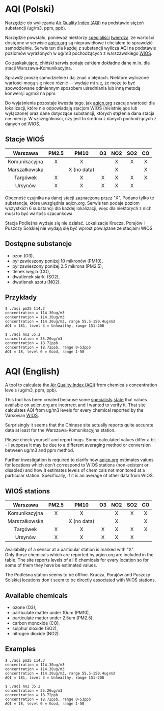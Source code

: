 # AQI (Polski)

Narzędzie do wyliczania [Air Quality Index (AQI)][1] na podstawie stężeń 
substancji (ug/m3, ppm, ppb).

Narzędzie powstało, ponieważ niektórzy [specjaliści][5] [twierdzą][2], 
że wartości dostępne w serwisie [aqicn.org][3] są nieprawidłowe 
i chciałem to sprawdzić samodzielnie. Serwis ten dla każdej z substancji 
wylicza AQI na podstawie poziomów wyrażonych w ug/m3 pochodzących 
z warszawskiego [WIOŚ][4].

Co zaskakujące, chiński serwis podaje całkiem dokładne dane m.in. dla 
stacji Warszawa-Komunikacyjna.

Sprawdź proszę samodzielnie i daj znać o błędach. Niektóre wyliczone 
wartości mogą się nieco różnić -- wydaje mi się, że może to być 
spowodowane odmiennym sposobem uśredniania lub inną metodą konwersji 
ug/m3 na ppm.

Do wyjaśnienia pozostaje kwestia tego, jak [aqicn.org][3] szacuje 
wartości dla lokalizacji, które nie odpowiadają stacjom WIOŚ 
(nieistniejące lub wyłączone) oraz dane dotyczące substancji, których
stężenia dana stacja nie mierzy. W szczególności, czy jest to średnia 
z danych pochodzących z danych od WIOŚ.

## Stacje WIOŚ

|    Warszawa   | PM2.5 |     PM10    | O3 | NO2 | SO2 | CO |
|:-------------:|:-----:|:-----------:|:--:|:---:|:---:|:--:|
| Komunikacyjna |   X   |      X      |    |  X  |  X  |  X |
| Marszałkowska |       | X (no data) |    |  X  |     |  X |
| Targówek      |   X   |      X      |  X |  X  |  X  |  X |
| Ursynów       |   X   |      X      |  X |  X  |  X  |    |

Obecność czujnika na danej stacji zaznaczona przez "X". Podano tylko te 
substancje, które uwzględnia aqicn.org. Serwis ten podaje poziom 
wszystkich 6 substancji dla każdej lokalizacji, więc dla niektórych 
z nich musi to być wartość szacunkowa.

Stacja Podleśna wydaje się nie działać. Lokalizacje Krucza, Porajów 
i Puszczy Solskiej nie wydają się być wprost powiązane ze stacjami WIOŚ.

## Dostępne substancje

* ozon (O3),
* pył zawieszony poniżej 10 mikronów (PM10),
* pył zawieszony poniżej 2.5 mikrona (PM2.5),
* tlenek węgla (CO),
* dwutlenek siarki (SO2),
* dwutlenek azotu (NO2).

## Przykłady

```
$ ./aqi pm25 114.3
concentration = 114.30ug/m3
concentration = 114.30ug/m3
concentration = 114.30ug/m3, range 55.5-150.4ug/m3
AQI = 181, level 3 = Unhealthy, range 151-200

$ ./aqi no2 35.2
concentration = 35.20ug/m3
concentration = 18.72ppb
concentration = 18.72ppb, range 0-53ppb
AQI = 18, level 0 = Good, range 1-50

```

# AQI (English)

A tool to calculate the [Air Quality Index (AQI)][1] from chemicals 
concentration levels (ug/m3, ppm, ppb).

This tool has been created because some [specialists][5] [state][2] that 
values available on [aqicn.org][3] are incorrect and I wanted to verify 
it. That site calculates AQI from ug/m3 levels for every chemical 
reported by the Varsovian [WIOŚ][4].

Surprisingly it seems that the Chinese site actually reports quite 
accurate data at least for the Warszawa-Komunikacyjna station.

Please check yourself and report bugs. Some calculated values differ 
a bit -- I suppose it may be due to a different averaging method or 
conversion between ug/m3 and ppm method.

Further investigation is required to clarify how [aqicn.org][3] 
estimates values for locations which don't correspond to WIOŚ stations 
(non-existent or disabled) and how it estimates levels of chemicals not 
monitored at a particular station. Specifically, if it is an average of 
other data from WIOŚ.

## WIOŚ stations

|    Warszawa   | PM2.5 |     PM10    | O3 | NO2 | SO2 | CO |
|:-------------:|:-----:|:-----------:|:--:|:---:|:---:|:--:|
| Komunikacyjna |   X   |      X      |    |  X  |  X  |  X |
| Marszałkowska |       | X (no data) |    |  X  |     |  X |
| Targówek      |   X   |      X      |  X |  X  |  X  |  X |
| Ursynów       |   X   |      X      |  X |  X  |  X  |    |

Availability of a sensor at a particular station is marked with "X".  
Only those chemicals which are reported by aqicn.org are included in the 
table. The site reports levels of all 6 chemicals for every location so 
for some of them they have be estimated values.

The Podleśna station seems to be offline. Krucza, Porajów and Puszczy 
Solskiej locations don't seem to be directly associated with WIOŚ 
stations.

## Available chemicals

* ozone (O3),
* particulate matter under 10um (PM10),
* particulate matter under 2.5um (PM2.5),
* carbon monoxide (CO),
* sulphur dioxide (SO2),
* nitrogen dioxide (NO2).

## Examples

```
$ ./aqi pm25 114.3
concentration = 114.30ug/m3
concentration = 114.30ug/m3
concentration = 114.30ug/m3, range 55.5-150.4ug/m3
AQI = 181, level 3 = Unhealthy, range 151-200

$ ./aqi no2 35.2
concentration = 35.20ug/m3
concentration = 18.72ppb
concentration = 18.72ppb, range 0-53ppb
AQI = 18, level 0 = Good, range 1-50

```

[1]: https://en.wikipedia.org/wiki/Air_quality_index#United_States
[2]: http://warszawa.wyborcza.pl/warszawa/1,34862,19138088,warszawa-nie-paryz-ani-nie-pekin-truja-nas-podwarszawskie.html
[3]: http://aqicn.org/city/poland/mazowieckie/warszawa/komunikacyjna/
[4]: http://sojp.wios.warszawa.pl/index.php?page=raport-godzinowy
[5]: http://wios.warszawa.pl/pl/aktualnosci-i-komunika/komunikaty/1057,KOMUNIKAT-MAZOWIECKIEGO-WOJEWODZKIEGO-INSPEKTORA-OCHRONY-SRODOWISKA-z-dnia-31032.html
